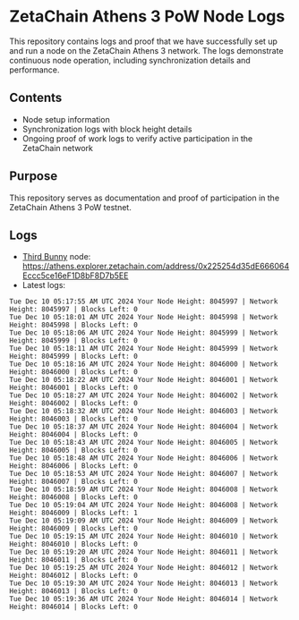 # ZetaChain Athens 3 PoW Node Logs
This repository contains logs and proof that we have successfully set up and run a node on the ZetaChain Athens 3 network. The logs demonstrate continuous node operation, including synchronization details and performance.

## Contents
- Node setup information
- Synchronization logs with block height details
- Ongoing proof of work logs to verify active participation in the ZetaChain network

## Purpose
This repository serves as documentation and proof of participation in the ZetaChain Athens 3 PoW testnet.

## Logs

- [Third Bunny](https://thirdbunny.xyz/) node: https://athens.explorer.zetachain.com/address/0x225254d35dE666064Eccc5ce16eF1D8bF8D7b5EE
- Latest logs:
```
Tue Dec 10 05:17:55 AM UTC 2024 Your Node Height: 8045997 | Network Height: 8045997 | Blocks Left: 0
Tue Dec 10 05:18:01 AM UTC 2024 Your Node Height: 8045998 | Network Height: 8045998 | Blocks Left: 0
Tue Dec 10 05:18:06 AM UTC 2024 Your Node Height: 8045999 | Network Height: 8045999 | Blocks Left: 0
Tue Dec 10 05:18:11 AM UTC 2024 Your Node Height: 8045999 | Network Height: 8045999 | Blocks Left: 0
Tue Dec 10 05:18:16 AM UTC 2024 Your Node Height: 8046000 | Network Height: 8046000 | Blocks Left: 0
Tue Dec 10 05:18:22 AM UTC 2024 Your Node Height: 8046001 | Network Height: 8046001 | Blocks Left: 0
Tue Dec 10 05:18:27 AM UTC 2024 Your Node Height: 8046002 | Network Height: 8046002 | Blocks Left: 0
Tue Dec 10 05:18:32 AM UTC 2024 Your Node Height: 8046003 | Network Height: 8046003 | Blocks Left: 0
Tue Dec 10 05:18:37 AM UTC 2024 Your Node Height: 8046004 | Network Height: 8046004 | Blocks Left: 0
Tue Dec 10 05:18:43 AM UTC 2024 Your Node Height: 8046005 | Network Height: 8046005 | Blocks Left: 0
Tue Dec 10 05:18:48 AM UTC 2024 Your Node Height: 8046006 | Network Height: 8046006 | Blocks Left: 0
Tue Dec 10 05:18:53 AM UTC 2024 Your Node Height: 8046007 | Network Height: 8046007 | Blocks Left: 0
Tue Dec 10 05:18:59 AM UTC 2024 Your Node Height: 8046008 | Network Height: 8046008 | Blocks Left: 0
Tue Dec 10 05:19:04 AM UTC 2024 Your Node Height: 8046008 | Network Height: 8046009 | Blocks Left: 1
Tue Dec 10 05:19:09 AM UTC 2024 Your Node Height: 8046009 | Network Height: 8046009 | Blocks Left: 0
Tue Dec 10 05:19:15 AM UTC 2024 Your Node Height: 8046010 | Network Height: 8046010 | Blocks Left: 0
Tue Dec 10 05:19:20 AM UTC 2024 Your Node Height: 8046011 | Network Height: 8046011 | Blocks Left: 0
Tue Dec 10 05:19:25 AM UTC 2024 Your Node Height: 8046012 | Network Height: 8046012 | Blocks Left: 0
Tue Dec 10 05:19:30 AM UTC 2024 Your Node Height: 8046013 | Network Height: 8046013 | Blocks Left: 0
Tue Dec 10 05:19:36 AM UTC 2024 Your Node Height: 8046014 | Network Height: 8046014 | Blocks Left: 0
```

